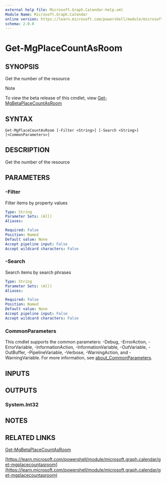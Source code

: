 ```yaml
---
external help file: Microsoft.Graph.Calendar-help.xml
Module Name: Microsoft.Graph.Calendar
online version: https://learn.microsoft.com/powershell/module/microsoft.graph.calendar/get-mgplacecountasroom
schema: 2.0.0
---
```


# Get-MgPlaceCountAsRoom

## SYNOPSIS
Get the number of the resource

> [!NOTE]
> To view the beta release of this cmdlet, view [Get-MgBetaPlaceCountAsRoom](/powershell/module/Microsoft.Graph.Beta.Calendar/Get-MgBetaPlaceCountAsRoom?view=graph-powershell-beta)

## SYNTAX

```
Get-MgPlaceCountAsRoom [-Filter <String>] [-Search <String>] [<CommonParameters>]
```

## DESCRIPTION
Get the number of the resource

## PARAMETERS

### -Filter
Filter items by property values

```yaml
Type: String
Parameter Sets: (All)
Aliases:

Required: False
Position: Named
Default value: None
Accept pipeline input: False
Accept wildcard characters: False
```

### -Search
Search items by search phrases

```yaml
Type: String
Parameter Sets: (All)
Aliases:

Required: False
Position: Named
Default value: None
Accept pipeline input: False
Accept wildcard characters: False
```

### CommonParameters
This cmdlet supports the common parameters: -Debug, -ErrorAction, -ErrorVariable, -InformationAction, -InformationVariable, -OutVariable, -OutBuffer, -PipelineVariable, -Verbose, -WarningAction, and -WarningVariable. For more information, see [about_CommonParameters](http://go.microsoft.com/fwlink/?LinkID=113216).

## INPUTS

## OUTPUTS

### System.Int32
## NOTES

## RELATED LINKS
[Get-MgBetaPlaceCountAsRoom](/powershell/module/Microsoft.Graph.Beta.Calendar/Get-MgBetaPlaceCountAsRoom?view=graph-powershell-beta)

[https://learn.microsoft.com/powershell/module/microsoft.graph.calendar/get-mgplacecountasroom](https://learn.microsoft.com/powershell/module/microsoft.graph.calendar/get-mgplacecountasroom)



